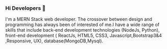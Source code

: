 ### Hi Developers 👋
I'm a MERN Stack web developer. The crossover between design and programming has always been of interested of me.I have a wide range of skills that include back-end development technologies (NodeJs, Python), front-end development ( ReactJs, HTML5, CSS3, Javascript,Bootstrap3&4 ,Responsive, UX), database(MongoDB,Mysql).

<!--
**gauravgupta799/gauravgupta799** is a ✨ _special_ ✨ repository because its `README.md` (this file) appears on your GitHub profile.

Here are some ideas to get you started:

- 🔭 I’m currently working on ...
- 🌱 I’m currently learning ...
- 👯 I’m looking to collaborate on ...
- 🤔 I’m looking for help with ...
- 💬 Ask me about ...
- 📫 How to reach me: ...
- 😄 Pronouns: ...
- ⚡ Fun fact: ...
-->
